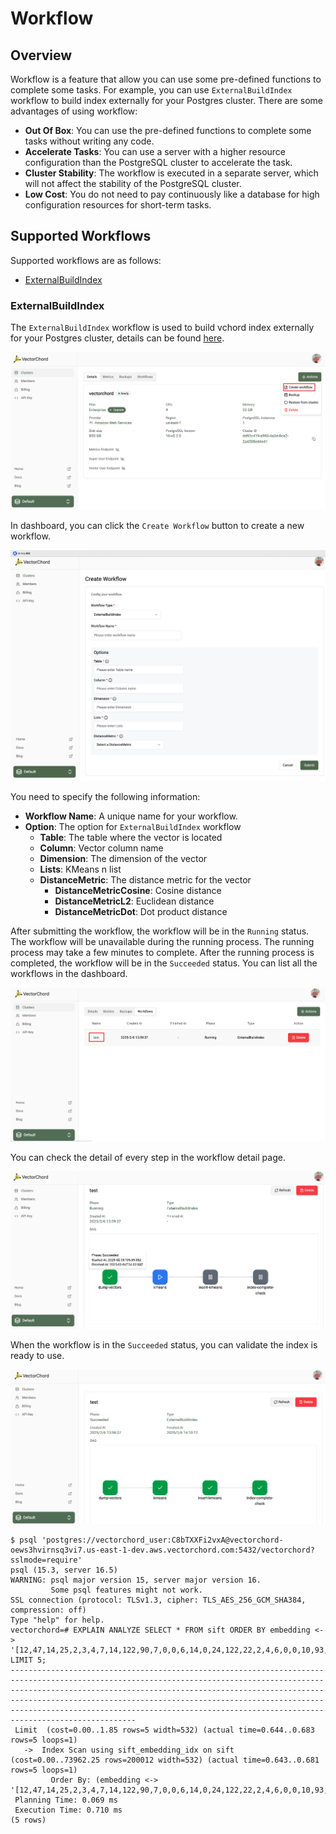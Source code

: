 # Workflow

## Overview

Workflow is a feature that allow you can use some pre-defined functions to complete some tasks. For example, you can use `ExternalBuildIndex` workflow to build index externally for your Postgres cluster. There are some advantages of using workflow:
- **Out Of Box**: You can use the pre-defined functions to complete some tasks without writing any code.
- **Accelerate Tasks**: You can use a server with a higher resource configuration than the PostgreSQL cluster to accelerate the task.
- **Cluster Stability**: The workflow is executed in a separate server, which will not affect the stability of the PostgreSQL cluster. 
- **Low Cost**: You do not need to pay continuously like a database for high configuration resources for short-term tasks.

## Supported Workflows

Supported workflows are as follows:
- [ExternalBuildIndex](#ExternalBuildIndex)

### ExternalBuildIndex

The `ExternalBuildIndex` workflow is used to build vchord index externally for your Postgres cluster, details can be found [here](../../vectorchord/usage/advanced-features#external-index-precomputation).

![](../images/create_workflow.png)

In dashboard, you can click the `Create Workflow` button to create a new workflow. 

![](../images/external-build-index.png)

You need to specify the following information:
- **Workflow Name**: A unique name for your workflow.
- **Option**: The option for `ExternalBuildIndex` workflow 
    - **Table**: The table where the vector is located
    - **Column**: Vector column name
    - **Dimension**: The dimension of the vector
    - **Lists**: KMeans n list
    - **DistanceMetric**: The distance metric for the vector
        - **DistanceMetricCosine**: Cosine distance
        - **DistanceMetricL2**: Euclidean distance
        - **DistanceMetricDot**: Dot product distance

After submitting the workflow, the workflow will be in the `Running` status. The workflow will be unavailable during the running process. The running process may take a few minutes to complete. After the running process is completed, the workflow will be in the `Succeeded` status. You can list all the workflows in the dashboard.

![](../images/workflow-list.png)

You can check the detail of every step in the workflow detail page.

![](../images/after-submit-external-build-index.png)

When the workflow is in the `Succeeded` status, you can validate the index is ready to use. 

![](../images/external-build-index-succeeded.png)

```shell
$ psql 'postgres://vectorchord_user:C8bTXXFi2vxA@vectorchord-oews3hvirnsq3vi7.us-east-1-dev.aws.vectorchord.com:5432/vectorchord?sslmode=require'
psql (15.3, server 16.5)
WARNING: psql major version 15, server major version 16.
         Some psql features might not work.
SSL connection (protocol: TLSv1.3, cipher: TLS_AES_256_GCM_SHA384, compression: off)
Type "help" for help.
vectorchord=# EXPLAIN ANALYZE SELECT * FROM sift ORDER BY embedding <-> '[12,47,14,25,2,3,4,7,14,122,90,7,0,0,6,14,0,24,122,22,2,4,6,0,0,10,93,10,6,6,0,0,122,31,9,23,19,9,8,56,122,100,29,19,3,0,0,25,3,9,43,59,76,32,0,0,8,6,10,7,24,58,1,1,81,23,32,68,14,19,10,23,122,13,2,1,4,9,86,122,3,0,0,8,122,95,68,30,9,2,0,2,26,50,44,13,0,0,0,3,12,82,18,7,6,0,0,0,2,20,112,122,6,5,1,0,3,69,122,43,15,1,0,0,0,27,29,21]' LIMIT 5;
------------------------------------------------------------------------------------------------------------------------------------------------------------------------------------------------------------------------------------------------------------------------------------------------------------------------------------------------------------------------------------------
 Limit  (cost=0.00..1.85 rows=5 width=532) (actual time=0.644..0.683 rows=5 loops=1)
   ->  Index Scan using sift_embedding_idx on sift  (cost=0.00..73962.25 rows=200012 width=532) (actual time=0.643..0.681 rows=5 loops=1)
         Order By: (embedding <-> '[12,47,14,25,2,3,4,7,14,122,90,7,0,0,6,14,0,24,122,22,2,4,6,0,0,10,93,10,6,6,0,0,122,31,9,23,19,9,8,56,122,100,29,19,3,0,0,25,3,9,43,59,76,32,0,0,8,6,10,7,24,58,1,1,81,23,32,68,14,19,10,23,122,13,2,1,4,9,86,122,3,0,0,8,122,95,68,30,9,2,0,2,26,50,44,13,0,0,0,3,12,82,18,7,6,0,0,0,2,20,112,122,6,5,1,0,3,69,122,43,15,1,0,0,0,27,29,21]'::vector)
 Planning Time: 0.069 ms
 Execution Time: 0.710 ms
(5 rows)
```
